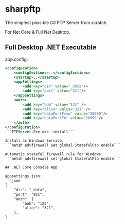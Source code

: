 # sharpftp

The simplest possible C# FTP Server from scratch.

For Net Core & Full Net Desktop.

## Full Desktop .NET Executable

app.config:
```xml
<configuration>
	<configSections>..</configSections>
	<startup>..</startup>
	<appSettings>
		<add key="dir" value="_data"/>
		<add key="port" value="821"/>
	</appSettings>
	<auth>
		<add key="bob" value="123" />
		<add key="alice" value="321" />
		<add key="dataPortFrom" value="20000"/>
		<add key="dataPortTo" value="20999"/>
	</auth>
</configuration>
```FTPServer.Exe.exe -install```

Install as Windows Service:
```netsh advfirewall set global StatefulFtp enable```

Automatic stateful firewall rule for Windows:
```netsh advfirewall set global StatefulFtp enable```

## .NET Core Console App

appsettings.json:
```json
{
	"dir": "_data",
	"port": "821",
	"auth": {
		"bob": "123",
		"alice": "321",
	},
}
```
